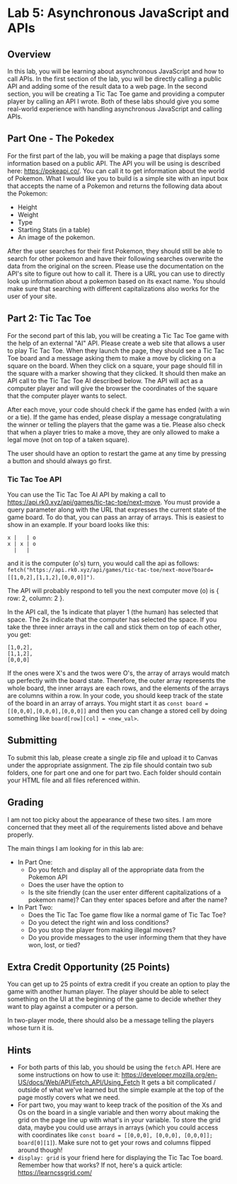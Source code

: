 # Lab 5: Asynchronous JavaScript and APIs

<article>

## Overview

In this lab, you will be learning about asynchronous JavaScript and how to call APIs. In the
first section of the lab, you will be directly calling a public API and adding some of the
result data to a web page. In the second section, you will be creating a Tic Tac Toe game
and providing a computer player by calling an API I wrote. Both of these labs should give
you some real-world experience with handling asynchronous JavaScript and calling APIs. 
</article>

<article>

## Part One - The Pokedex

For the first part of the lab, you will be making a page that displays some information based
on a public API. The API you will be using is described here: https://pokeapi.co/. You can
call it to get information about the world of Pokemon. What I would like you to build is
a simple site with an input box that accepts the name of a Pokemon and returns the following
data about the Pokemon:

- Height
- Weight
- Type
- Starting Stats (in a table)
- An image of the pokemon.

After the user searches for their first Pokemon, they should still be able to search for
other pokemon and have their following searches overwrite the data from the original on
the screen. Please use the documentation on the API's site to figure out how to call
it. There is a URL you can use to directly look up information about a pokemon based
on its exact name. You should make sure that searching with different capitalizations
also works for the user of your site. 


</article>

<article>

## Part 2: Tic Tac Toe

For the second part of this lab, you will be creating a Tic Tac Toe game with the help of
an external "AI" API. Please create a web site that allows a user to play Tic Tac Toe.
When they launch the page, they should see a Tic Tac Toe board and a message asking them
to make a move by clicking on a square on the board. When they click on a square, your page 
should fill in the square with a marker showing that they clicked. It should then make an
API call to the Tic Tac Toe AI described below. The API will act as a computer player and will give the browser
the coordinates of the square that the computer player wants to select.

After each move, your code should check if the game has ended (with a win or a tie). If the
game has ended, please display a message congratulating the winner or telling the players
that the game was a tie. Please also check that when a player tries to make a move, they are
only allowed to make a legal move (not on top of a taken square). 

The user should have an option to restart the game at any time by pressing a button and
should always go first.

### Tic Tac Toe API

You can use the Tic Tac Toe AI API by making a call to 
https://api.rk0.xyz/api/games/tic-tac-toe/next-move. You must provide a query parameter along
with the URL that expresses the current state of the game board. To do that, you can
pass an array of arrays. This is easiest to show in an example. If your board looks like
this:

```
x |   | o
x | x | o  
  |   |   
```

and it is the computer (o's) turn, you would call the api as follows:  
`fetch("https://api.rk0.xyz/api/games/tic-tac-toe/next-move?board=[[1,0,2],[1,1,2],[0,0,0]]")`.

The API will probably respond to tell you the next computer move (o) is { row: 2, column: 2 }.

In the API call, the 1s indicate that player 1 (the human) has selected that space.
The 2s indicate that the computer has selected the space. If you take the 
three inner arrays in the call and stick them on top of each other, you get:

```
[1,0,2],
[1,1,2],
[0,0,0]
```

If the ones were X's and the twos were O's, the array of arrays would match up perfectly
with the board state. Therefore, the outer array represents the whole board, the inner
arrays are each rows, and the elements of the arrays are columns within a row.
In your code, you should keep track of the state of the board in an array of arrays.
You might start it as `const board = [[0,0,0],[0,0,0],[0,0,0]]` and then you can change
a stored cell by doing something like `board[row][col] = <new_val>`.

</article>

<article>

## Submitting

To submit this lab, please create a single zip file and upload it to Canvas under the appropriate assignment.
The zip file should contain two sub folders, one for part one and one for part two. Each folder
should contain your HTML file and all files referenced within.

</article>
<article>

## Grading

I am not too picky about the appearance of these two sites. I am more concerned that they
meet all of the requirements listed above and behave properly.

The main things I am looking for in this lab are:
- In Part One:
    - Do you fetch and display all of the appropriate data from the Pokemon API
    - Does the user have the option to 
    - Is the site friendly (can the user enter different capitalizations of a pokemon name)?
    Can they enter spaces before and after the name?
- In Part Two:
     - Does the Tic Tac Toe game flow like a normal game of Tic Tac Toe?
     - Do you detect the right win and loss conditions?
     - Do you stop the player from making illegal moves?
     - Do you provide messages to the user informing them that they have won, lost, or tied?

</article>

## Extra Credit Opportunity (25 Points)

You can get up to 25 points of extra credit if you create an option to play the game with
another human player. The player should be able to select something on the UI at the
beginning of the game to decide whether they want to play against a computer or a person.

In two-player mode, there should also be a message telling the players whose turn it is.

## Hints

- For both parts of this lab, you should be using the `fetch` API. Here are some
instructions on how to use it: https://developer.mozilla.org/en-US/docs/Web/API/Fetch_API/Using_Fetch
It gets a bit complicated / outside of what we've learned but the simple example at the top
of the page mostly covers what we need.
- For part two, you may want to keep track of the position of the Xs and Os on the board
in a single variable and then worry about making the grid on the page line up with what's
in your variable. To store the grid data, maybe you could use arrays in arrays (which you
could access with coordinates like `const board = [[0,0,0], [0,0,0], [0,0,0]]; board[0][1]`). 
Make sure not to get your rows and columns flipped around though!
- `display: grid` is your friend here for displaying the Tic Tac Toe board. Remember how that
works? If not, here's a quick article: https://learncssgrid.com/